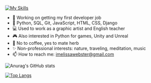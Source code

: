 ### 



[![My Skills](https://skills.thijs.gg/icons?i=py,git,javascript,html,css,django,vscode,sqlite)](https://skills.thijs.gg)



- 🔭 Working on getting my first developer job
- 🌱 Python, SQL, Git, JavaScript, HTML, CSS, Django
- 💻 Used to work as a graphic artist and English teacher
- 🎮 Also interested in Python for games, Unity and Unreal
- 🌿 No to coffee, yes to mate herb
- ✨ Non-professional interests: nature, traveling, meditation, music 
- 📫 How to reach me: imelissawebster@gmail.com

![Anurag's GitHub stats](https://github-readme-stats.vercel.app/api?username=melissawebster&show_icons=true&theme=prussian)<p></p>
[![Top Langs](https://github-readme-stats.vercel.app/api/top-langs/?username=melissawebster&layout=compact)](https://github.com/anuraghazra/github-readme-stats)
